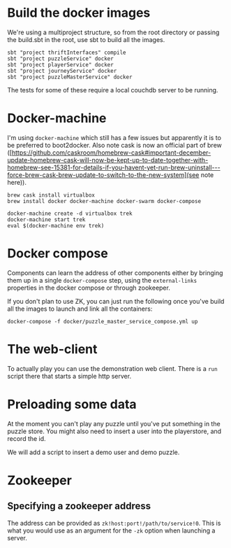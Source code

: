 

# Build the docker images

We're using a multiproject structure, so from the root directory
or passing the build.sbt in the root, use sbt to build all the images.

    sbt "project thriftInterfaces" compile
    sbt "project puzzleService" docker
    sbt "project playerService" docker
    sbt "project journeyService" docker
    sbt "project puzzleMasterService" docker

The tests for some of these require a local couchdb server to be running.

# Docker-machine

I'm using `docker-machine` which still has a few issues but apparently it is to be preferred to boot2docker.
Also note cask is now an official part of brew ([https://github.com/caskroom/homebrew-cask#important-december-update-homebrew-cask-will-now-be-kept-up-to-date-together-with-homebrew-see-15381-for-details-if-you-havent-yet-run-brew-uninstall---force-brew-cask-brew-update-to-switch-to-the-new-system](see note here)).

    brew cask install virtualbox
    brew install docker docker-machine docker-swarm docker-compose

    docker-machine create -d virtualbox trek
    docker-machine start trek
    eval $(docker-machine env trek)

# Docker compose

Components can learn the address of other components either by bringing them up
in a single `docker-compose` step, using the `external-links` properties in
the docker compose or through zookeeper.

If you don't plan to use ZK, you can just run the following once you've build all the images
to launch and link all the containers:

    docker-compose -f docker/puzzle_master_service_compose.yml up

# The web-client

To actually play you can use the demonstration web client.
There is a `run` script there that starts a simple http server.


# Preloading some data

At the moment you can't play any puzzle until you've put something in the puzzle store.
You might also need to insert a user into the playerstore, and record the id.

We will add a script to insert a demo user and demo puzzle.

# Zookeeper

## Specifying a zookeeper address

The address can be provided as `zk!host:port!/path/to/service!0`.
This is what you would use as an argument for the `-zk` option
when launching a server.

